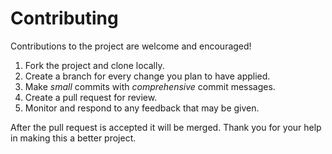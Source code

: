 # Contributing

Contributions to the project are welcome and encouraged!

1. Fork the project and clone locally.
1. Create a branch for every change you plan to have applied.
1. Make *small* commits with *comprehensive* commit messages.
1. Create a pull request for review.
1. Monitor and respond to any feedback that may be given.

After the pull request is accepted it will be merged. Thank you for your help in making this a better project.
